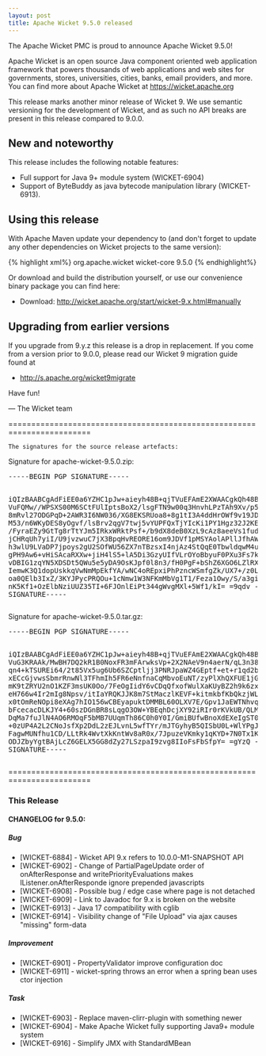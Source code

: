 ```yaml
---
layout: post
title: Apache Wicket 9.5.0 released
---
```

The Apache Wicket PMC is proud to announce Apache Wicket 9.5.0!

Apache Wicket is an open source Java component oriented web application
framework that powers thousands of web applications and web sites for
governments, stores, universities, cities, banks, email providers, and
more. You can find more about Apache Wicket at https://wicket.apache.org

This release marks another minor release of Wicket 9. We
use semantic versioning for the development of Wicket, and as such no
API breaks are present in this release compared to 9.0.0.

New and noteworthy
------------------

This release includes the following notable features:

 * Full support for Java 9+ module system (WICKET-6904)
 * Support of ByteBuddy as java bytecode manipulation library (WICKET-6913).

Using this release
------------------

With Apache Maven update your dependency to (and don't forget to
update any other dependencies on Wicket projects to the same version):

{% highlight xml%}
<dependency>
    <groupId>org.apache.wicket</groupId>
    <artifactId>wicket-core</artifactId>
    <version>9.5.0</version>
</dependency>
{% endhighlight%}

Or download and build the distribution yourself, or use our
convenience binary package you can find here:

 * Download: http://wicket.apache.org/start/wicket-9.x.html#manually

<!--more-->

Upgrading from earlier versions
-------------------------------

If you upgrade from 9.y.z this release is a drop in replacement. If
you come from a version prior to 9.0.0, please read our Wicket 9
migration guide found at

 * http://s.apache.org/wicket9migrate

Have fun!

— The Wicket team


========================================================================

    The signatures for the source release artefacts:

    
Signature for apache-wicket-9.5.0.zip:

<div class='highlight'><pre>
-----BEGIN PGP SIGNATURE-----

iQIzBAABCgAdFiEE0a6YZHC1pJw+aieyh48B+qjTVuEFAmE2XWAACgkQh48B+qjT
VuFQMw//WPSXS00M6SCtFUlIptsBoX2/lsgFTN9w00q3HnvhLPzTAh9Xv/p5ongr
8mRvl27ODGPqD+2AWR3I6NW036/XG8EKSRUoa8+8g1tI3A4ddHrOWf9v19JDpno1
M53/n6WKyDES8yOgvf/lsBrv2qgV7twj5vYUPFQxTjYIcKi1PY1Hgz32J2KELjPb
/FyraEZy9GtTg8rTtYJm5IRkxWRktPsf+/b9dX8deB0XzL9cAz8aeeVs1fudLqGc
jCHRqUh7yiI/U9jvzwuC7jX3BpqHvREORE16om9JDVf1pMSYAolAPllJfhAWvPLE
h3wlU9LVaDP7jpoys2gU2SOfWU56ZX7nTBzsxI4njAz4StQqE0TbwldqwM4ubKR0
gPH9Aw6+vHiSAcaRXXw+jiH4lS5+lA5Di3GzyUIfVLrOYoBbyuF0PXu3Fs7kx8C1
vDBIG1zqYN5XDSDt5QWu5e5yDA9OsKJpf0l8n3/fH0PgF+bShZ6XGO6LZlRX/PqV
IemwK3Q1dopUskkqVwNmMpEkfYA/wNC4oREpxiPhPzncWSmfgZk/UX7+/z0L3tQl
oa0QElb3IxZ/3KYJPycPRQOu+1cNmw1W3NFKmMbVg1T1/Feza1Owy/S/a3giivnZ
nK5Kf1+OzElbNziUUZ35TI+6FJOnlEiPt344gWvgMXl+5Wf1/kI=
=9qdv
-----END PGP SIGNATURE-----
</pre></div>

    
Signature for apache-wicket-9.5.0.tar.gz:

<div class='highlight'><pre>
-----BEGIN PGP SIGNATURE-----

iQIzBAABCgAdFiEE0a6YZHC1pJw+aieyh48B+qjTVuEFAmE2XWAACgkQh48B+qjT
VuG3KRAAk/MwBH7DQ2kR1B0NoxFR3mFArwksVp+2X2NAeV9n4aerN/qL3n38p+xw
qn4+kTSUREi64/2t85Vx5ug6Ub6SZCptljj3PNRJpaWZ4GEptf+et+r1qd2bF7h3
xECcGjvwsSbmrRnwNl3TFhmIh5FR6eNnfnaCqMbvoEuNT/zyPlXhQXFUE1jGDvdR
mK9tZRYU2nO1KZF3msUK0Oo/7FeOgIidY6vCDqQfxofWulXaKUyBZ2h9k6zxf/RR
eH766w4Ir2mIg8Npsv/itIaYRQKJJK8m7StMaczlKEVF+kitmkbfKbQkzjWLyDgB
x0tOmReNOpi8eXAg7hIO156wCBEyapuktDMMBL60OLXV7E/Gpv1JaEWTNhvqzz6a
bFcecacDLKJY4+60szDGnBR8sLqgO3OW+YBEqhDcjXY92iRIr0rKVkUB/QLMOfhS
DqMa7fuJlN4AO6RMOqF5bMB7UUqmTh86C0h0Y0I/GmiBUfwBnoXdEXeIgST0YXuP
+0zUP4A2L2CNoJsfXp2DdL2zEJLvnL5wfTYr/mJTGyhyB5QISbU0L+WlYPgJADQR
FagwMUNfhu1CD/LLtRk4WvtXkKntWv8aR0x/7JpuzeVKmky1qKYD+7N0Tx1KpvC0
ODJZbyYgtBAjLcZ6GELX5GG8dZy27LSzpaI9zvg8IIoFsFbSfpY=
=gYzQ
-----END PGP SIGNATURE-----
</pre></div>

    
========================================================================

### This Release

#### CHANGELOG for 9.5.0:
    
##### Bug

 * [WICKET-6884] - Wicket API 9.x refers to 10.0.0-M1-SNAPSHOT API
 * [WICKET-6902] - Change of PartialPageUpdate order of onAfterResponse and writePriorityEvaluations makes IListener.onAfterResponde ignore prepended javascripts
 * [WICKET-6908] - Possible bug / edge case where page is not detached
 * [WICKET-6909] - Link to Javadoc for 9.x is broken on the website
 * [WICKET-6913] - Java 17 compatibility with cglib
 * [WICKET-6914] - Visibility change of "File Upload" via ajax causes "missing" form-data

##### Improvement

 * [WICKET-6901] - PropertyValidator improve configuration doc
 * [WICKET-6911] - wicket-spring throws an error when a spring bean uses ctor injection

##### Task

 * [WICKET-6903] - Replace maven-clirr-plugin with something newer
 * [WICKET-6904] - Make Apache Wicket fully supporting Java9+ module system
 * [WICKET-6916] - Simplify JMX with StandardMBean

